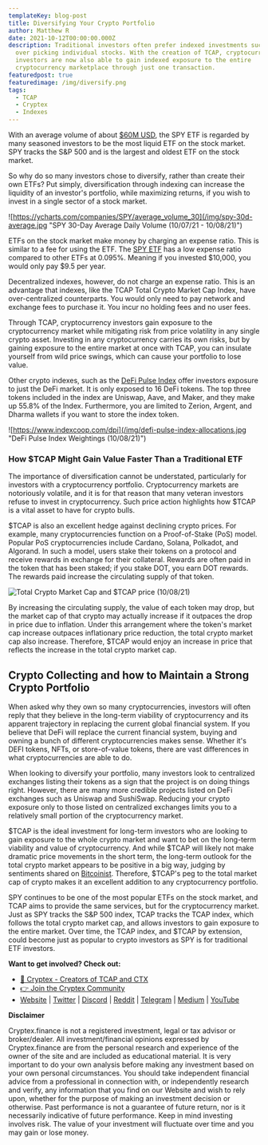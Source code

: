 ```yaml
---
templateKey: blog-post
title: Diversifying Your Crypto Portfolio
author: Matthew R
date: 2021-10-12T00:00:00.000Z
description: Traditional investors often prefer indexed investments such as ETFs
  over picking individual stocks. With the creation of TCAP, cryptocurrency
  investors are now also able to gain indexed exposure to the entire
  cryptocurrency marketplace through just one transaction.
featuredpost: true
featuredimage: /img/diversify.png
tags:
  - TCAP
  - Cryptex
  - Indexes
---
```

With an average volume of about [$60M USD](https://ycharts.com/companies/SPY/average_volume_30), the SPY ETF is regarded by many seasoned investors to be the most liquid ETF on the stock market. SPY tracks the S&P 500 and is the largest and oldest ETF on the stock market.

So why do so many investors chose to diversify, rather than create their own ETFs? Put simply, diversification through indexing can increase the liquidity of an investor's portfolio, while maximizing returns, if you wish to invest in a single sector of a stock market.

![https://ycharts.com/companies/SPY/average_volume_30](/img/spy-30d-average.jpg "SPY 30-Day Average Daily Volume (10/07/21 - 10/08/21)")

ETFs on the stock market make money by charging an expense ratio. This is similar to a fee for using the ETF. The [SPY ETF](<https://www.investopedia.com/articles/investing/122215/spy-spdr-sp-500-trust-etf.asp#:~:text=What%20Is%20the%20SPY%20ETF,size%2C%20liquidity%2C%20and%20industry.)>) has a low expense ratio compared to other ETFs at 0.095%. Meaning if you invested $10,000, you would only pay $9.5 per year.

Decentralized indexes, however, do not charge an expense ratio. This is an advantage that indexes, like the TCAP Total Crypto Market Cap Index, have over-centralized counterparts. You would only need to pay network and exchange fees to purchase it. You incur no holding fees and no user fees.

Through TCAP, cryptocurrency investors gain exposure to the cryptocurrency market while mitigating risk from price volatility in any single crypto asset. Investing in any cryptocurrency carries its own risks, but by gaining exposure to the entire market at once with TCAP, you can insulate yourself from wild price swings, which can cause your portfolio to lose value.

Other crypto indexes, such as the [DeFi Pulse Index](https://www.indexcoop.com/dpi) offer investors exposure to just the DeFi market. It is only exposed to 16 DeFi tokens. The top three tokens included in the index are Uniswap, Aave, and Maker, and they make up 55.8% of the Index. Furthermore, you are limited to Zerion, Argent, and Dharma wallets if you want to store the index token.

![https://www.indexcoop.com/dpi](/img/defi-pulse-index-allocations.jpg "DeFi Pulse Index Weightings (10/08/21)")

### How $TCAP Might Gain Value Faster Than a Traditional ETF

The importance of diversification cannot be understated, particularly for investors with a cryptocurrency portfolio. Cryptocurrency markets are notoriously volatile, and it is for that reason that many veteran investors refuse to invest in cryptocurrency. Such price action highlights how $TCAP is a vital asset to have for crypto bulls.

$TCAP is also an excellent hedge against declining crypto prices. For example, many cryptocurrencies function on a Proof-of-Stake (PoS) model. Popular PoS cryptocurrencies include Cardano, Solana, Polkadot, and Algorand. In such a model, users stake their tokens on a protocol and receive rewards in exchange for their collateral. Rewards are often paid in the token that has been staked; if you stake DOT, you earn DOT rewards. The rewards paid increase the circulating supply of that token.

![](/img/tcap-value.jpg "Total Crypto Market Cap and $TCAP price (10/08/21)")

By increasing the circulating supply, the value of each token may drop, but the market cap of that crypto may actually increase if it outpaces the drop in price due to inflation. Under this arrangement where the token's market cap increase outpaces inflationary price reduction, the total crypto market cap also increase. Therefore, $TCAP would enjoy an increase in price that reflects the increase in the total crypto market cap.

## Crypto Collecting and how to Maintain a Strong Crypto Portfolio

When asked why they own so many cryptocurrencies, investors will often reply that they believe in the long-term viability of cryptocurrency and its apparent trajectory in replacing the current global financial system. If you believe that DeFi will replace the current financial system, buying and owning a bunch of different cryptocurrencies makes sense. Whether it's DEFI tokens, NFTs, or store-of-value tokens, there are vast differences in what cryptocurrencies are able to do.

When looking to diversify your portfolio, many investors look to centralized exchanges listing their tokens as a sign that the project is on doing things right. However, there are many more credible projects listed on DeFi exchanges such as Uniswap and SushiSwap. Reducing your crypto exposure only to those listed on centralized exchanges limits you to a relatively small portion of the cryptocurrency market.

$TCAP is the ideal investment for long-term investors who are looking to gain exposure to the whole crypto market and want to bet on the long-term viability and value of cryptocurrency. And while $TCAP will likely not make dramatic price movements in the short term, the long-term outlook for the total crypto market appears to be positive in a big way, judging by sentiments shared on [Bitcoinist](https://bitcoinist.com/usd-10-trillion-total-crypto-market-cap/). Therefore, $TCAP's peg to the total market cap of crypto makes it an excellent addition to any cryptocurrency portfolio.

SPY continues to be one of the most popular ETFs on the stock market, and TCAP aims to provide the same services, but for the cryptocurrency market. Just as SPY tracks the S&P 500 index, TCAP tracks the TCAP index, which follows the total crypto market cap, and allows investors to gain exposure to the entire market. Over time, the TCAP index, and $TCAP by extension, could become just as popular to crypto investors as SPY is for traditional ETF investors.

**Want to get involved? Check out:**

* [👥 Cryptex - Creators of TCAP and CTX](https://cryptex.finance/)
* [👉 Join the Cryptex Community](https://cryptex.finance/#community)
* [Website](https://cryptex.finance/) | [Twitter](https://twitter.com/CryptexFinance) | [Discord](https://discord.gg/b8XgHYbkaN) | [Reddit](https://www.reddit.com/r/TotalCryptoMarketCap/) | [Telegram](https://t.me/cryptexfinance) | [Medium](https://medium.com/cryptexfinance) | [YouTube](https://www.youtube.com/channel/UCdN17zdr5MCDph75srdhutQ)

**Disclaimer**

Cryptex.finance is not a registered investment, legal or tax advisor or broker/dealer. All investment/financial opinions expressed by Cryptex.finance are from the personal research and experience of the owner of the site and are included as educational material. It is very important to do your own analysis before making any investment based on your own personal circumstances. You should take independent financial advice from a professional in connection with, or independently research and verify, any information that you find on our Website and wish to rely upon, whether for the purpose of making an investment decision or otherwise. Past performance is not a guarantee of future return, nor is it necessarily indicative of future performance. Keep in mind investing involves risk. The value of your investment will fluctuate over time and you may gain or lose money.